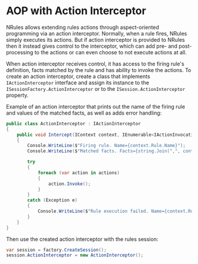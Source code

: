 # AOP with Action Interceptor

NRules allows extending rules actions through aspect-oriented programming via an action interceptor. Normally, when a rule fires, NRules simply executes its actions. But if action interceptor is provided to NRules then it instead gives control to the interceptor, which can add pre- and post-processing to the actions or can even choose to not execute actions at all.

When action interceptor receives control, it has access to the firing rule's definition, facts matched by the rule and has ability to invoke the actions. To create an action interceptor, create a class that implements `IActionInterceptor` interface and assign its instance to the `ISessionFactory.ActionInterceptor` or to the `ISession.ActionInterceptor` property.

Example of an action interceptor that prints out the name of the firing rule and values of the matched facts, as well as adds error handling:
```c#
public class ActionInterceptor : IActionInterceptor
{
    public void Intercept(IContext context, IEnumerable<IActionInvocation> actions)
    {
        Console.WriteLine($"Firing rule. Name={context.Rule.Name}");
        Console.WriteLine($"Matched facts. Facts={string.Join(",", context.Match.Facts.Select(x => x.Value))}");

        try
        {
            foreach (var action in actions)
            {
                action.Invoke();
            }
        }
        catch (Exception e)
        {
            Console.WriteLine($"Rule execution failed. Name={context.Rule.Name} Exception={e.Message}");
        }
    }
}
```

Then use the created action interceptor with the rules session:
```c#
var session = factory.CreateSession();
session.ActionInterceptor = new ActionInterceptor();
```
